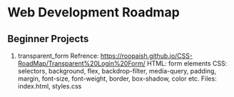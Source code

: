 # Web Development Roadmap

## Beginner Projects

1. transparent_form
Refrence: https://roopaish.github.io/CSS-RoadMap/Transparent%20Login%20Form/
HTML: form elements
CSS: selectors, background, flex, backdrop-filter, media-query, padding, margin, font-size, font-weight, border, box-shadow, color etc.
Files: index.html, styles.css

